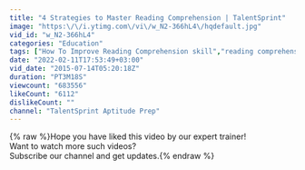 ```yaml
---
title: "4 Strategies to Master Reading Comprehension | TalentSprint"
image: "https:\/\/i.ytimg.com\/vi\/w_N2-366hL4\/hqdefault.jpg"
vid_id: "w_N2-366hL4"
categories: "Education"
tags: ["How To Improve Reading Comprehension skill","reading comprehension skill","reading comprehension"]
date: "2022-02-11T17:53:49+03:00"
vid_date: "2015-07-14T05:20:18Z"
duration: "PT3M18S"
viewcount: "683556"
likeCount: "6112"
dislikeCount: ""
channel: "TalentSprint Aptitude Prep"
---
```

{% raw %}Hope you have liked this video by our expert trainer!<br />Want to watch more such videos?<br />Subscribe our channel and get updates.{% endraw %}

